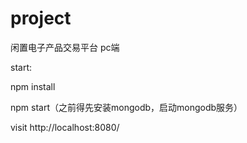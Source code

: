 # project
闲置电子产品交易平台 pc端

start:

npm install

npm start（之前得先安装mongodb，启动mongodb服务）

visit http://localhost:8080/
